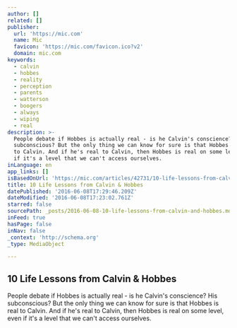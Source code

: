 ```yaml
---
author: []
related: []
publisher:
  url: 'https://mic.com'
  name: Mic
  favicon: 'https://mic.com/favicon.ico?v2'
  domain: mic.com
keywords:
  - calvin
  - hobbes
  - reality
  - perception
  - parents
  - watterson
  - boogers
  - always
  - wiping
  - real
description: >-
  People debate if Hobbes is actually real - is he Calvin's conscience? His
  subconscious? But the only thing we can know for sure is that Hobbes is real
  to Calvin. And if he's real to Calvin, then Hobbes is real on some level, even
  if it's a level that we can't access ourselves.
inLanguage: en
app_links: []
isBasedOnUrl: 'https://mic.com/articles/42731/10-life-lessons-from-calvin-hobbes#.DLx66ka8E'
title: 10 Life Lessons from Calvin & Hobbes
datePublished: '2016-06-08T17:29:46.209Z'
dateModified: '2016-06-08T17:23:02.761Z'
starred: false
sourcePath: _posts/2016-06-08-10-life-lessons-from-calvin-and-hobbes.md
inFeed: true
hasPage: false
inNav: false
_context: 'http://schema.org'
_type: MediaObject

---
```

<article style=""><h1>10 Life Lessons from Calvin &amp; Hobbes</h1><p>People debate if Hobbes is actually real - is he Calvin's conscience? His subconscious? But the only thing we can know for sure is that Hobbes is real to Calvin. And if he's real to Calvin, then Hobbes is real on some level, even if it's a level that we can't access ourselves.</p></article>